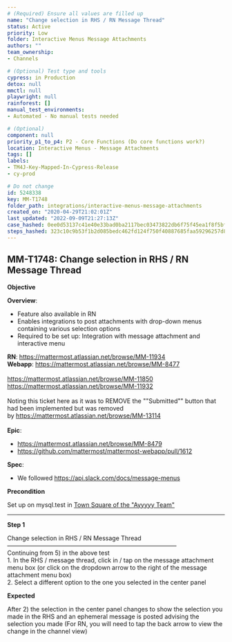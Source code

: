 ```yaml
---
# (Required) Ensure all values are filled up
name: "Change selection in RHS / RN Message Thread"
status: Active
priority: Low
folder: Interactive Menus Message Attachments
authors: ""
team_ownership: 
- Channels

# (Optional) Test type and tools
cypress: in Production
detox: null
mmctl: null
playwright: null
rainforest: []
manual_test_environments: 
- Automated - No manual tests needed

# (Optional)
component: null
priority_p1_to_p4: P2 - Core Functions (Do core functions work?)
location: Interactive Menus - Message Attachments
tags: []
labels: 
- TM4J-Key-Mapped-In-Cypress-Release
- cy-prod

# Do not change
id: 5248338
key: MM-T1748
folder_path: integrations/interactive-menus-message-attachments
created_on: "2020-04-29T21:02:01Z"
last_updated: "2022-09-09T21:27:13Z"
case_hashed: 0ee0d53137c41e40e33bad0ba2117bec03473822db6f75f45ea1f8f5bf6b754c7404d8a2e2aba6247a121957d908485e
steps_hashed: 323c10c9b53f1b2d085bedc462fd124f750f40887685faa59296257d89ae61a438ac6da9357347118fce51892a1a00d4
---
```


## MM-T1748: Change selection in RHS / RN Message Thread

**Objective**

**Overview**:

- Feature also available in RN
- Enables integrations to post attachments with drop-down menus containing various selection options
- Required to be set up: Integration with message attachment and interactive menu

**RN**: <https://mattermost.atlassian.net/browse/MM-11934>\
**Webapp**: <https://mattermost.atlassian.net/browse/MM-8477>\
\
<https://mattermost.atlassian.net/browse/MM-11850>\
<https://mattermost.atlassian.net/browse/MM-11932>\
\
Noting this ticket here as it was to REMOVE the ""Submitted"" button that had been implemented but was removed by <https://mattermost.atlassian.net/browse/MM-13114>\
\
**Epic**:

- <https://mattermost.atlassian.net/browse/MM-8479>
- <https://github.com/mattermost/mattermost-webapp/pull/1612>

**Spec**:

- We followed <https://api.slack.com/docs/message-menus>

**Precondition**

Set up on mysql.test in [Town Square of the "Ayyyyy Team"](https://mysql.test.mattermost.com/a-team/channels/town-square)

---

**Step 1**

Change selection in RHS / RN Message Thread\
————————————————————————————\
Continuing from 5) in the above test\
1\. In the RHS / message thread, click in / tap on the message attachment menu box (or click on the dropdown arrow to the right of the message attachment menu box)\
2\. Select a different option to the one you selected in the center panel

**Expected**

After 2) the selection in the center panel changes to show the selection you made in the RHS and an ephemeral message is posted advising the selection you made (For RN, you will need to tap the back arrow to view the change in the channel view)
